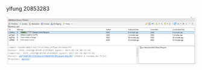 ylfung 20853283

![screenshot](https://github.com/fyl3283/comp3111-lab1-2023s/blob/master/Screenshot%202023-02-18%20010139.png)
